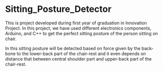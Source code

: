 # Sitting_Posture_Detector
This is project developed during first year of graduation in Innovation Project. In this project, we have used different electronics components, Arduino, and C++ to get the perfect sitting posture of the person sitting on chair.

In this sitting posture will be detected based on force given by the back-bone to the lower-back part of the chair-rest and it even depends on distance that between central shoulder part and upper-back part of the chair-rest.
